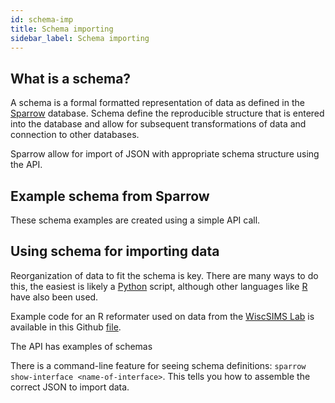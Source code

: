 ```yaml
---
id: schema-imp
title: Schema importing
sidebar_label: Schema importing
---
```


## What is a schema?

A schema is a formal formatted representation of data as defined in
the [Sparrow](https://sparrow-data.org/) database. Schema define the reproducible
structure that is entered into the database and allow for subsequent transformations
of data and connection to other databases. 

Sparrow allow for import of JSON with appropriate schema structure using the API.

## Example schema from Sparrow

These schema examples are created using a simple API call.

## Using schema for importing data

Reorganization of data to fit the schema is key. There are many ways to do this, the easiest is likely a [Python](https://www.python.org/) script, although other languages like [R](https://www.r-project.org/) have also been used. 

Example code for an R reformater used on data from the [WiscSIMS Lab](http://www.geology.wisc.edu/~wiscsims/) is available in this Github [file](https://github.com/thefallingduck/WiscSIMSDataExtractor/blob/7d6aae690397ac4fe2e9e2b774a80cc6f8a4facd/SparrowReformater.R).  
  
  
The API has examples of schemas
<!-- Add MDX component for schema examples here -->

There is a command-line feature for seeing schema definitions:
```sparrow show-interface <name-of-interface>```.
This tells you how to assemble the correct JSON to import data.